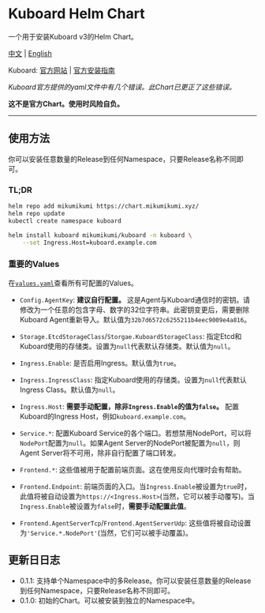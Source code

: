 # Kuboard Helm Chart

一个用于安装Kuboard v3的Helm Chart。

[中文](./README_zh.md) | [English](./README.md)

Kuboard: [官方网站](https://kuboard.cn/) | [官方安装指南](https://kuboard.cn/install/v3/install-in-k8s.html#%E6%96%B9%E6%B3%95%E4%BA%8C-%E4%BD%BF%E7%94%A8-storageclass-%E6%8F%90%E4%BE%9B%E6%8C%81%E4%B9%85%E5%8C%96)

*Kuboard官方提供的yaml文件中有几个错误。此Chart已更正了这些错误。*

**这不是官方Chart。使用时风险自负。**

---

## 使用方法

你可以安装任意数量的Release到任何Namespace，只要Release名称不同即可。

### TL;DR
```sh
helm repo add mikumikumi https://chart.mikumikumi.xyz/
helm repo update
kubectl create namespace kuboard

helm install kuboard mikumikumi/kuboard -n kuboard \
    --set Ingress.Host=kuboard.example.com
```

### 重要的Values

在[`values.yaml`](./values.yaml)查看所有可配置的Values。

- `Config.AgentKey`: **建议自行配置。** 这是Agent与Kuboard通信时的密钥。请修改为一个任意的包含字母、数字的32位字符串。此密钥变更后，需要删除Kuboard Agent重新导入。默认值为`32b7d6572c6255211b4eec9009e4a816`。


- `Storage.EtcdStorageClass`/`Storgae.KuboardStorageClass`: 指定Etcd和Kuboard使用的存储类。设置为`null`代表默认存储类。默认值为`null`。


- `Ingress.Enable`: 是否启用Ingress。默认值为`true`。
- `Ingress.IngressClass`: 指定Kuboard使用的存储类。设置为`null`代表默认Ingress Class。默认值为`null`。
- `Ingress.Host`: **需要手动配置，除非`Ingress.Enable`的值为`false`。** 配置Kuboard的Ingress Host，例如`kuboard.example.com`。


- `Service.*`: 配置Kuboard Service的各个端口。若想禁用NodePort，可以将`NodePort`配置为`null`。如果Agent Server的NodePort被配置为`null`，则Agent Server将不可用，除非自行配置了端口转发。


- `Frontend.*`: 这些值被用于配置前端页面。这在使用反向代理时会有帮助。
- `Frontend.Endpoint`: 前端页面的入口。当`Ingress.Enable`被设置为`true`时，此值将被自动设置为`https://<Ingress.Host>`(当然，它可以被手动覆写)。当`Ingress.Enable`被设置为`false`时，**需要手动配置此值**。
- `Frontend.AgentServerTcp`/`Frontend.AgentServerUdp`: 这些值将被自动设置为`'Service.*.NodePort'`(当然，它们可以被手动覆盖)。

##  更新日日志

- 0.1.1: 支持单个Namespace中的多Release。你可以安装任意数量的Release到任何Namespace，只要Release名称不同即可。
- 0.1.0: 初始的Chart。可以被安装到独立的Namespace中。
